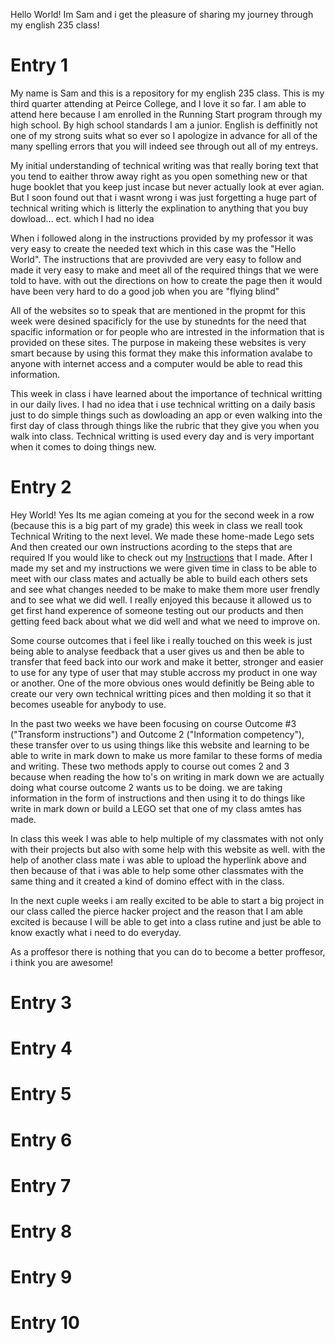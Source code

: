 Hello World! Im Sam and i get the pleasure of sharing my journey through my english 235 class!

# Entry 1
  My name is Sam and this is a repository for my english 235 class. This is my third quarter attending at Peirce College, and I love it so far. I am able to attend here because I am enrolled in the Running Start program through my high school. By high school standards I am a junior. English is deffinitly not one of my strong suits what so ever so I apologize in advance for all of the many spelling errors that you will indeed see through out all of my entreys.
  
  My initial understanding of technical writing was that really boring text that you tend to eaither throw away right as you open something new or that huge booklet that you keep just incase but never actually look at ever agian. But I soon found out that i wasnt wrong i was just forgetting a huge part of technical writing which is litterly the explination to anything that you buy dowload... ect. which I had no idea
 
 When i followed along in the instructions provided by my professor it was very easy to create the needed text which in this case was the "Hello World". The instructions that are provivded are very easy to follow and made it very easy to make and meet all of the required things that we were told to have. with out the directions on how to create the page then it would have been very hard to do a good job when you are "flying blind"
 
 All of the websites so to speak that are mentioned in the propmt for this week were desined spacificly for the use by stunednts for the need that spacific information or for people who are intrested in the information that is provided on these sites. The purpose in makeing these websites is very smart because by using this format they make this information avalabe to anyone with internet access and a computer would be able to read this information.
 
 This week in class i have learned about the importance of technical writting in our daily lives. I had no idea that i use technical writting on a daily basis just to do simple things such as dowloading an app or even walking into the first day of class through things like the rubric that they give you when you walk into class. Technical writting is used every day and is very important when it comes to doing things new.
 
# Entry 2
Hey World! Yes Its me agian comeing at you for the second week in a row (because this is a big part of my grade) this week in class we reall took Technical Writing to the next level. We made these home-made Lego sets And then created our own instructions acording to the steps that are required If you would like to check out my [Instructions](https://github.com/Sdetweiler320/ReaserchlogENG235.md/blob/master/LEGO%2BInstructions-Eng235.docx) that I made. After I made my set and my instructions we were given time in class to be able to meet with our class mates and actually be able to build each others sets and see what changes needed to be make to make them more user frendly and to see what we did well. I really enjoyed this because it allowed us to get first hand experence of someone testing out our products and then getting feed back about what we did well and what we need to improve on.

Some course outcomes that i feel like i really touched on this week is just being able to analyse feedback that a user gives us and then be able to transfer that feed back into our work and make it better, stronger and easier to use for any type of user that may stuble accross my product in one way or another. One of the more obvious ones would definitly be Being able to create our very own technical writting pices and then molding it so that it becomes useable for anybody to use.

In the past two weeks we have been focusing on course Outcome #3 ("Transform instructions") and Outcome 2 ("Information competency"), these transfer over to us using things like this website and learning to be able to write in mark down to make us more familar to these forms of media and writing. These two methods apply to course out comes 2 and 3 because when reading the how to's on writing in mark down we are actually doing what course outcome 2 wants us to be doing. we are taking information in the form of instructions and then using it to do things like write in mark down or build a LEGO set that one of my class amtes has made.

In class this week I was able to help multiple of my classmates with not only with their projects but also with some help with this website as well. with the help of another class mate i was able to upload the hyperlink above and then because of that i was able to help some other classmates with the same thing and it created a kind of domino effect with in the class.

In the next cuple weeks i am really excited to be able to start a big project in our class called the pierce hacker project and the reason that I am able excited is because I will be able to get into a class rutine and just be able to know exactly what i need to do everyday.

As a proffesor there is nothing that you can do to become a better proffesor, i think you are awesome!
# Entry 3

# Entry 4

# Entry 5

# Entry 6

# Entry 7

# Entry 8

# Entry 9

# Entry 10
